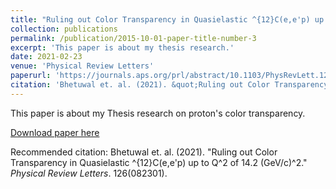```yaml
---
title: "Ruling out Color Transparency in Quasielastic ^{12}C(e,e'p) up to Q^2 of 14.2 (GeV/c)^2"
collection: publications
permalink: /publication/2015-10-01-paper-title-number-3
excerpt: 'This paper is about my thesis research.'
date: 2021-02-23
venue: 'Physical Review Letters'
paperurl: 'https://journals.aps.org/prl/abstract/10.1103/PhysRevLett.126.082301'
citation: 'Bhetuwal et. al. (2021). &quot;Ruling out Color Transparency in Quasielastic {12}C(e,e'p) up to Q2 of 14.2 (GeV/c)2.&quot; <i>Physical Review Letters</i>. 2021(082301).'
---
```

This paper is about my Thesis research on proton's color transparency.

[Download paper here](https://journals.aps.org/prl/abstract/10.1103/PhysRevLett.126.082301)

Recommended citation: Bhetuwal et. al. (2021). "Ruling out Color Transparency in Quasielastic ^{12}C(e,e'p) up to Q^2 of 14.2 (GeV/c)^2." <i>Physical Review Letters</i>. 126(082301).
